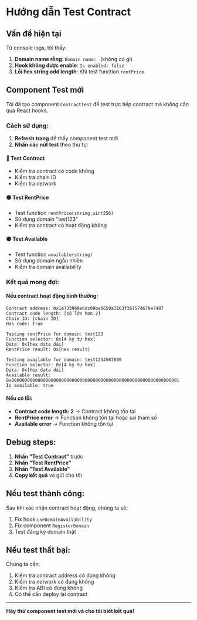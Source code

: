 # Hướng dẫn Test Contract

## Vấn đề hiện tại

Từ console logs, tôi thấy:
1. **Domain name rỗng**: `Domain name: ` (không có gì)
2. **Hook không được enable**: `Is enabled: false`
3. **Lỗi hex string odd length**: Khi test function `rentPrice`

## Component Test mới

Tôi đã tạo component `ContractTest` để test trực tiếp contract mà không cần qua React hooks.

### Cách sử dụng:

1. **Refresh trang** để thấy component test mới
2. **Nhấn các nút test** theo thứ tự:

#### 🔵 **Test Contract**
- Kiểm tra contract có code không
- Kiểm tra chain ID
- Kiểm tra network

#### 🟢 **Test RentPrice** 
- Test function `rentPrice(string,uint256)`
- Sử dụng domain "test123"
- Kiểm tra contract có hoạt động không

#### 🟣 **Test Available**
- Test function `available(string)`
- Sử dụng domain ngẫu nhiên
- Kiểm tra domain availability

### Kết quả mong đợi:

#### Nếu contract hoạt động bình thường:
```
Contract address: 0x1e7339b9e6dc09be0650a3163f367574679e7497
Contract code length: [số lớn hơn 2]
Chain ID: [chain ID]
Has code: true

Testing rentPrice for domain: test123
Function selector: 0x[4 ký tự hex]
Data: 0x[hex data dài]
RentPrice result: 0x[hex result]

Testing available for domain: test1234567890
Function selector: 0x[4 ký tự hex]
Data: 0x[hex data dài]
Available result: 0x0000000000000000000000000000000000000000000000000000000000000001
Is available: true
```

#### Nếu có lỗi:
- **Contract code length: 2** → Contract không tồn tại
- **RentPrice error** → Function không tồn tại hoặc sai tham số
- **Available error** → Function không tồn tại

## Debug steps:

1. **Nhấn "Test Contract"** trước
2. **Nhấn "Test RentPrice"** 
3. **Nhấn "Test Available"**
4. **Copy kết quả** và gửi cho tôi

## Nếu test thành công:

Sau khi xác nhận contract hoạt động, chúng ta sẽ:
1. Fix hook `useDomainAvailability`
2. Fix component `RegisterDomain`
3. Test đăng ký domain thật

## Nếu test thất bại:

Chúng ta cần:
1. Kiểm tra contract address có đúng không
2. Kiểm tra network có đúng không  
3. Kiểm tra ABI có đúng không
4. Có thể cần deploy lại contract

---

**Hãy thử component test mới và cho tôi biết kết quả!**

